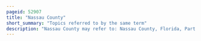 ```yaml
---
pageid: 52907
title: "Nassau County"
short_summary: "Topics referred to by the same term"
description: "Nassau County may refer to: Nassau County, Florida, Part of the Jacksonville Metro Area. Nassau County, New York, Part of the New York City Metro Area."
---
```

